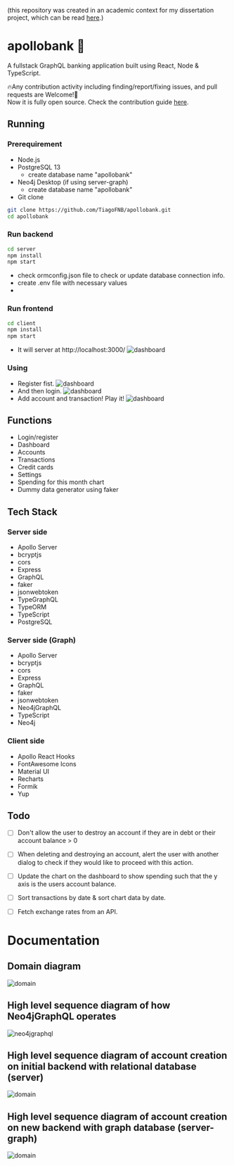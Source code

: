 (this repository was created in an academic context for my dissertation project, which can be read [here](document/DM_TiagoBarbosa_2024_MEI.pdf).)
# apollobank 🚀

A fullstack GraphQL banking application built using React, Node & TypeScript.

🔥Any contribution activity including finding/report/fixing issues, and pull requests are Welcome!👋 <br/>
Now it is fully open source. Check the contribution guide [here](CONTRIBUTING.md).

## Running

### Prerequirement
- Node.js
- PostgreSQL 13
  - create database name "apollobank"
- Neo4j Desktop (if using server-graph)
  - create database name "apollobank"
- Git clone
```bash
git clone https://github.com/TiagoFNB/apollobank.git
cd apollobank
```

### Run backend
```bash
cd server
npm install
npm start
```
- check ormconfig.json file to check or update database connection info.
- create .env file with necessary values
- 
### Run frontend
```bash
cd client
npm install
npm start
```
- It will server at http://localhost:3000/
![dashboard](images/first.png)

### Using
- Register fist.
![dashboard](images/register.png)
- And then login.
![dashboard](images/blank.png)
- Add account and transaction! Play it!
![dashboard](images/dashboard.png)

## Functions

- Login/register
- Dashboard
- Accounts
- Transactions
- Credit cards
- Settings
- Spending for this month chart
- Dummy data generator using faker

## Tech Stack

### Server side

- Apollo Server
- bcryptjs
- cors
- Express
- GraphQL
- faker
- jsonwebtoken
- TypeGraphQL
- TypeORM
- TypeScript
- PostgreSQL
  
### Server side (Graph)

- Apollo Server
- bcryptjs
- cors
- Express
- GraphQL
- faker
- jsonwebtoken
- Neo4jGraphQL
- TypeScript
- Neo4j

### Client side

- Apollo React Hooks
- FontAwesome Icons
- Material UI
- Recharts
- Formik
- Yup

## Todo

- [ ] Don't allow the user to destroy an account if they are in debt or their account balance > 0
- [ ] When deleting and destroying an account, alert the user with another dialog to check if they would like to proceed with this action.
- [ ] Update the chart on the dashboard to show spending such that the y axis is the users account balance.
- [ ] Sort transactions by date & sort chart data by date.
- [ ] Fetch exchange rates from an API.


# Documentation

## Domain diagram

![domain](diagrams/Domain.svg)

## High level sequence diagram of how Neo4jGraphQL operates

![neo4jgraphql](diagrams/SD_Neo4jGraphQL.svg)

## High level sequence diagram of account creation on initial backend with relational database (server)

![domain](diagrams/SD_RELATIONAL.svg)

## High level sequence diagram of account creation on new backend with graph database (server-graph)

![domain](diagrams/SD_GRAPH.svg)

